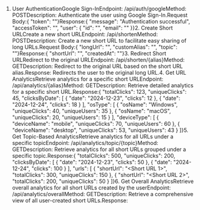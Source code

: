 1. User AuthenticationGoogle Sign-InEndpoint: /api/auth/googleMethod: POSTDescription: Authenticate the user using Google Sign-In.Request Body:{ "token": "<Google OAuth token>"}Response:{ "message": "Authentication successful", "accessToken": "<JWT token>", "user": { "id": "<User ID>", "email": "<User email>" }}2. Create Short URLCreate a new short URLEndpoint: /api/shortenMethod: POSTDescription: Create a new short URL to facilitate easy sharing of long URLs.Request Body:{ "longUrl": "<Original long URL>", "customAlias": "<Optional custom alias>", "topic": "<Optional topic>"}Response:{ "shortUrl": "<Generated short URL>", "createdAt": "<Timestamp of creation>"}3. Redirect Short URLRedirect to the original URLEndpoint: /api/shorten/{alias}Method: GETDescription: Redirect to the original URL based on the short URL alias.Response: Redirects the user to the original long URL.4. Get URL AnalyticsRetrieve analytics for a specific short URLEndpoint: /api/analytics/{alias}Method: GETDescription: Retrieve detailed analytics for a specific short URL.Response:{ "totalClicks": 123, "uniqueClicks": 45, "clicksByDate": [ { "date": "2024-12-23", "clicks": 12 }, { "date": "2024-12-24", "clicks": 18 } ], "osType": [ { "osName": "Windows", "uniqueClicks": 40, "uniqueUsers": 35 }, { "osName": "macOS", "uniqueClicks": 20, "uniqueUsers": 15 } ], "deviceType": [ { "deviceName": "mobile", "uniqueClicks": 70, "uniqueUsers": 60 }, { "deviceName": "desktop", "uniqueClicks": 53, "uniqueUsers": 43 } ]}5. Get Topic-Based AnalyticsRetrieve analytics for all URLs under a specific topicEndpoint: /api/analytics/topic/{topic}Method: GETDescription: Retrieve analytics for all short URLs grouped under a specific topic.Response:{ "totalClicks": 500, "uniqueClicks": 200, "clicksByDate": [ { "date": "2024-12-23", "clicks": 50 }, { "date": "2024-12-24", "clicks": 100 } ], "urls": [ { "shortUrl": "<Short URL 1>", "totalClicks": 300, "uniqueClicks": 150 }, { "shortUrl": "<Short URL 2>", "totalClicks": 200, "uniqueClicks": 50 } ]}6. Get Overall AnalyticsRetrieve overall analytics for all short URLs created by the userEndpoint: /api/analytics/overallMethod: GETDescription: Retrieve a comprehensive view of all user-created short URLs.Response:
